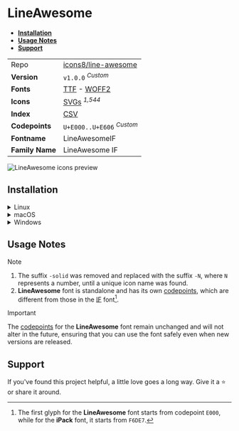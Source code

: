 # LineAwesome

- [**Installation**](#installation)
- [**Usage Notes**](#usage-notes)
- [**Support**](#support)

|                 |                                                                                                                                                                                       |
| :-------------- | ------------------------------------------------------------------------------------------------------------------------------------------------------------------------------------- |
| Repo            | [icons8/line-awesome](https://github.com/icons8/line-awesome)                                                                                                                         |
| **Version**     | `v1.0.0` <sup>_Custom_</sup>                                                                                                                                                          |
| **Fonts**       | [TTF](https://raw.githubusercontent.com/iconicFonts/if/main/fonts/TTF/LineAwesome.ttf) - [WOFF2](https://raw.githubusercontent.com/iconicFonts/if/main/fonts/WOFF2/LineAwesome.woff2) |
| **Icons**       | [SVGs](https://github.com/iconicFonts/if/tree/main/packs/LineAwesome/svgs) <sup>_1,544_</sup>                                                                                         |
| **Index**       | [CSV](https://github.com/iconicFonts/if/blob/main/indices/LineAwesome.csv)                                                                                                            |
| **Codepoints**  | `U+E000..U+E606` <sup>_Custom_</sup>                                                                                                                                                  |
| **Fontname**    | LineAwesomeIF                                                                                                                                                                         |
| **Family Name** | LineAwesome IF                                                                                                                                                                        |

<picture>
  <source media="(prefers-color-scheme: dark)" srcset="https://raw.githubusercontent.com/iconicFonts/if/main/imgs/LineAwesome_dark.png">
  <img alt="LineAwesome icons preview" src="https://raw.githubusercontent.com/iconicFonts/if/main/imgs/LineAwesome_light.png">
</picture>

## Installation

<details>

<summary>Linux</summary>

```sh
curl -o ~/.local/share/fonts/LineAwesome.ttf https://raw.githubusercontent.com/iconicFonts/if/main/fonts/TTF/LineAwesome.ttf
```

Refresh font cache:

```sh
fc-cache -f ~/.local/share/fonts
```

</details>

<details>

<summary>macOS</summary>

```sh
curl -o ~/Library/Fonts/LineAwesome.ttf https://raw.githubusercontent.com/iconicFonts/if/main/fonts/TTF/LineAwesome.ttf
```

</details>

<details>

<summary>Windows</summary>

```sh
curl -o C:\Windows\Fonts\LineAwesome.ttf https://raw.githubusercontent.com/iconicFonts/if/main/fonts/TTF/LineAwesome.ttf
```

</details>

## Usage Notes

> [!NOTE]
>
> 1.  The suffix `-solid` was removed and replaced with the suffix `-N`, where `N` represents a number, until a unique icon name was found.
> 2.  **LineAwesome** font is standalone and has its own [codepoints](https://github.com/iconicFonts/if/blob/main/indices/LineAwesome.csv), which are different from those in the [IF](https://github.com/iconicFonts/if/blob/main/indices/if.csv) font[^1].

> [!IMPORTANT]  
> The [codepoints](https://github.com/iconicFonts/if/blob/main/indices/LineAwesome.csv) for the **LineAwesome** font remain unchanged and will not alter in the future, ensuring that you can use the font safely even when new versions are released.

## Support

If you've found this project helpful, a little love goes a long way. Give it a :star: or share it around.

[^1]: The first glyph for the **LineAwesome** font starts from codepoint `E000`, while for the **iPack** font, it starts from `F6DE7`.
